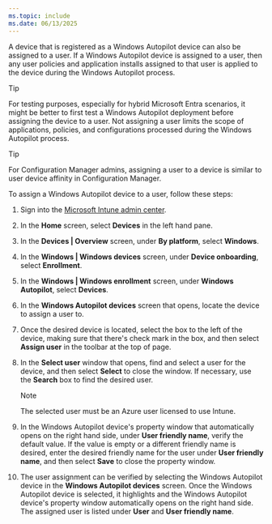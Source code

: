 ```yaml
---
ms.topic: include
ms.date: 06/13/2025
---
```


<!-- This file is shared by the following articles:

pre-provisioning/azure-ad-join-assign-device-to-user.md
pre-provisioning/hybrid-azure-ad-join-assign-device-to-user.md
user-driven/hybrid-azure-ad-join-assign-device-to-user.md
user-driven/hybrid-azure-ad-join-assign-device-to-user.md

Headings are driven by article context. -->

A device that is registered as a Windows Autopilot device can also be assigned to a user. If a Windows Autopilot device is assigned to a user, then any user policies and application installs assigned to that user is applied to the device during the Windows Autopilot process.

> [!TIP]
>
> For testing purposes, especially for hybrid Microsoft Entra scenarios, it might be better to first test a Windows Autopilot deployment before assigning the device to a user. Not assigning a user limits the scope of applications, policies, and configurations processed during the Windows Autopilot process.

> [!TIP]
>
> For Configuration Manager admins, assigning a user to a device is similar to user device affinity in Configuration Manager.

To assign a Windows Autopilot device to a user, follow these steps:

1. Sign into the [Microsoft Intune admin center](https://go.microsoft.com/fwlink/?linkid=2109431).

1. In the **Home** screen, select **Devices** in the left hand pane.

1. In the **Devices | Overview** screen, under **By platform**, select **Windows**.

1. In the **Windows | Windows devices** screen, under **Device onboarding**, select **Enrollment**.

1. In the **Windows | Windows enrollment** screen, under **Windows Autopilot**, select **Devices**.

1. In the **Windows Autopilot devices** screen that opens, locate the device to assign a user to.

1. Once the desired device is located, select the box to the left of the device, making sure that there's check mark in the box, and then select **Assign user** in the toolbar at the top of page.

1. In the **Select user** window that opens, find and select a user for the device, and then select **Select** to close the window. If necessary, use the **Search** box to find the desired user.

    > [!NOTE]
    >
    > The selected user must be an Azure user licensed to use Intune.

1. In the Windows Autopilot device's property window that automatically opens on the right hand side, under **User friendly name**, verify the default value. If the value is empty or a different friendly name is desired, enter the desired friendly name for the user under **User friendly name**, and then select **Save** to close the property window.

1. The user assignment can be verified by selecting the Windows Autopilot device in the **Windows Autopilot devices** screen. Once the Windows Autopilot device is selected, it highlights and the Windows Autopilot device's property window automatically opens on the right hand side. The assigned user is listed under **User** and **User friendly name**.
